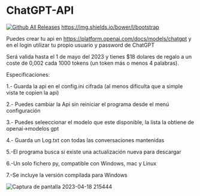 # ChatGPT-API

[![Github All Releases](https://img.shields.io/github/downloads/emo44/ChatGPT-API/total.svg)]()
https://img.shields.io/bower/l/bootstrap

Puedes crear tu api en https://platform.openai.com/docs/models/chatgpt y en el login utilizar tu propio usuario y password de ChatGPT

Será valida hasta el 1 de mayo del 2023 y tienes $18 dolares de regalo
a un coste de 0,002 cada 1000 tokens (un token más o menos 4 palabras).

Especificaciones:

1.- Guarda la api en el config.ini cifrada (al menos dificulta que a simple vista te copien la api)

2.- Puedes cambiar la Api sin reiniciar el programa desde el menú configuración

3.- Puedes seleeccionar el modelo que este disponible, la lista la obtiene de openai->modelos gpt

4.- Guarda un Log.txt con todas las conversaciones mantenidas

5.-El programa busca si existe una actualización nueva para descargar

6.-Un solo fichero py, compatible con Windows, mac y Linux

7.-Se incluye la versión compilada para Windows


![Captura de pantalla 2023-04-18 215444](https://user-images.githubusercontent.com/2462238/232890629-23e36b4e-9e8a-40b5-93f8-546fc1462e40.jpg)




